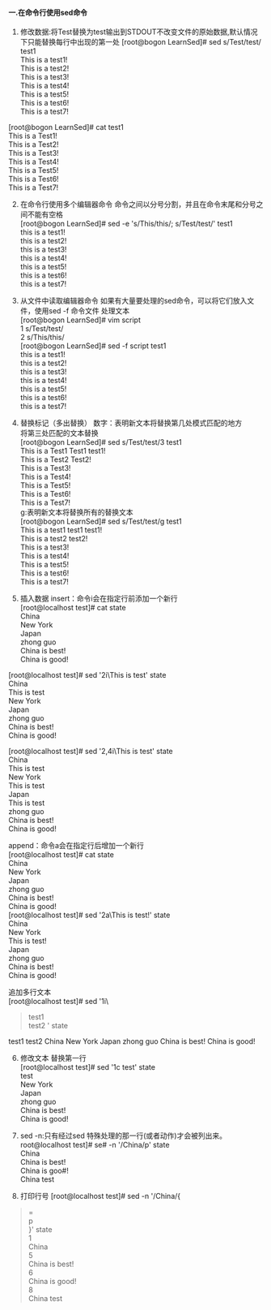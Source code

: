 #### 一.在命令行使用sed命令
1. 修改数据:将Test替换为test输出到STDOUT不改变文件的原始数据,默认情况下只能替换每行中出现的第一处
[root@bogon LearnSed]# sed s/Test/test/ test1<br>
This is a test1!<br>
This is a test2!<br>
This is a test3!<br>
This is a test4!<br>
This is a test5!<br>
This is a test6!<br>
This is a test7!<br>

[root@bogon LearnSed]# cat test1<br>
This is a Test1!<br>
This is a Test2!<br>
This is a Test3!<br>
This is a Test4!<br>
This is a Test5!<br>
This is a Test6!<br>
This is a Test7!<br>

2. 在命令行使用多个编辑器命令
命令之间以分号分割，并且在命令末尾和分号之间不能有空格<br>
[root@bogon LearnSed]# sed -e 's/This/this/; s/Test/test/' test1<br>
this is a test1!<br>
this is a test2!<br>
this is a test3!<br>
this is a test4!<br>
this is a test5!<br>
this is a test6!<br>
this is a test7!<br>

3. 从文件中读取编辑器命令
如果有大量要处理的sed命令，可以将它们放入文件，使用sed -f 命令文件 处理文本<br>
[root@bogon LearnSed]# vim script<br>
  1 s/Test/test/<br>
  2 s/This/this/<br>
[root@bogon LearnSed]# sed -f script test1 <br>
this is a test1!<br>
this is a test2!<br>
this is a test3!<br>
this is a test4!<br>
this is a test5!<br>
this is a test6!<br>
this is a test7!<br>

4. 替换标记（多出替换）
数字：表明新文本将替换第几处模式匹配的地方<br>
将第三处匹配的文本替换<br>
[root@bogon LearnSed]# sed s/Test/test/3 test1 <br>
This is a Test1 Test1 test1!<br>
This is a Test2 Test2!  <br>
This is a Test3!<br>
This is a Test4!<br>
This is a Test5!<br>
This is a Test6!<br>
This is a Test7!<br>
g:表明新文本将替换所有的替换文本<br>
[root@bogon LearnSed]# sed s/Test/test/g test1 <br>
This is a test1 test1 test1!<br>
This is a test2 test2!  <br>
This is a test3!<br>
This is a test4!<br>
This is a test5!<br>
This is a test6!<br>
This is a test7!<br>

5. 插入数据
insert：命令i会在指定行前添加一个新行<br>
[root@localhost test]# cat state <br>
China<br>
New York<br>
Japan<br>
zhong guo<br>
China is best!<br>
China is good!<br>

[root@localhost test]# sed '2i\This is test' state <br>
China<br>
This is test<br>
New York<br>
Japan<br>
zhong guo<br>
China is best!<br>
China is good!<br>

[root@localhost test]# sed '2,4i\This is test' state <br>
China<br>
This is test<br>
New York<br>
This is test<br>
Japan<br>
This is test<br>
zhong guo<br>
China is best!<br>
China is good!<br>

append：命令a会在指定行后增加一个新行<br>
[root@localhost test]# cat state <br>
China<br>
New York<br>
Japan<br>
zhong guo<br>
China is best!<br>
China is good!<br>
[root@localhost test]# sed '2a\This is test!' state <br>
China<br>
New York<br>
This is test!<br>
Japan<br>
zhong guo<br>
China is best!<br>
China is good!<br>

追加多行文本<br>
[root@localhost test]# sed '1i\
> test1\
> test2 ' state

test1
test2 
China
New York
Japan
zhong guo
China is best!
China is good!

6. 修改文本
替换第一行<br>
[root@localhost test]# sed '1c test' state <br>
test<br>
New York<br>
Japan<br>
zhong guo<br>
China is best!<br>
China is good!<br>

7. sed -n:只有经过sed 特殊处理的那一行(或者动作)才会被列出来。
root@localhost test]# se# -n '/China/p' state <br>
China<br>
China is best!<br>
China is goo#!<br>
China test<br>

8. 打印行号
[root@localhost test]# sed -n '/China/{<br>
> =<br>
> p<br>
> }' state<br>
1<br>
China<br>
5<br>
China is best!<br>
6<br>
China is good!<br>
8<br>
China test<br>
